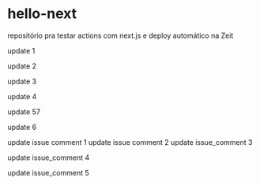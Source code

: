 # hello-next
repositório pra testar actions com next.js e deploy automático na Zeit

update 1

update 2

update 3

update 4

update 57

update 6

update issue comment 1
update issue comment 2
update issue_comment 3

update issue_comment 4

update issue_comment 5
